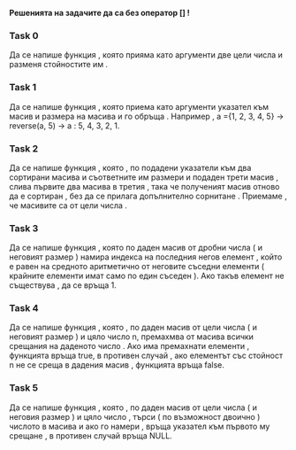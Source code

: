 **Решенията на задачите да са без оператор [] !**



### Task 0

Да се напише функция , която прияма като аргументи две цели числа и
разменя стойностите им .

### Task 1

Да се напише функция , която приема като аргументи указател към масив и размера на масива и го обръща . Например , а ={1, 2, 3, 4, 5} → reverse(a, 5) → a : 5, 4, 3, 2, 1.

### Task 2

Да се напише функция , която , по подадени указатели към два сортирани масива и съответните им размери и подаден трети масив , слива първите два масива в третия , така че полученият масив отново да е сортиран , без да се прилага допълнително сорнитане . Приемаме , че масивите са от цели числа .

### Task 3

Да се напише функция , която по даден масив от дробни числа ( и неговият размер ) намира индекса на последния негов елемент , който е равен на средното аритметично от неговите съседни елементи ( крайните елементи имат само по един съседен ). Ако такъв елемент не съществува , да се връща 1.

### Task 4

Да се напише функция , която , по даден масив от цели числа ( и неговият размер ) и цяло число n, премахмва от масива всички срещания на даденото число . Ако има премахнати елементи , функцията връща true, в противен
случай , ако елементът със стойност n не се среща в дадения масив , функцията връща false.

### Task 5

Да се напише функция , която , по даден масив от цели числа ( и неговия размер ) и цяло число , търси ( по възможност двоично ) числото в масива и ако го намери , връща указател към първото му срещане , в противен случай връща NULL.

